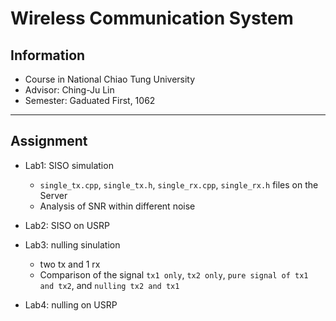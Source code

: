 # Wireless Communication System 

## Information
* Course in National Chiao Tung University
* Advisor: Ching-Ju Lin
* Semester: Gaduated First, 1062
---

## Assignment

* Lab1: SISO simulation
    * `single_tx.cpp`, `single_tx.h`, `single_rx.cpp`, `single_rx.h` files on the Server
    * Analysis of SNR within different noise
* Lab2: SISO on USRP

* Lab3: nulling sinulation
    * two tx and 1 rx
    * Comparison of the signal `tx1 only`, `tx2 only`, `pure signal of tx1 and tx2`, and `nulling tx2 and tx1`
* Lab4: nulling on USRP